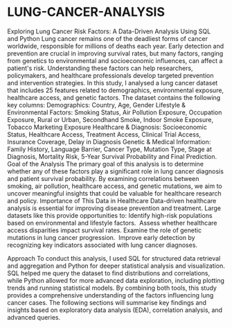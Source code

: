 # LUNG-CANCER-ANALYSIS
Exploring Lung Cancer Risk Factors: A Data-Driven Analysis Using SQL and Python
Lung cancer remains one of the deadliest forms of cancer worldwide, responsible for millions of deaths each year. Early detection and prevention are crucial in improving survival rates, but many factors, ranging from genetics to environmental and socioeconomic influences, can affect a patient's risk. Understanding these factors can help researchers, policymakers, and healthcare professionals develop targeted prevention and intervention strategies.
In this study, I analysed a lung cancer dataset that includes 25 features related to demographics, environmental exposure, healthcare access, and genetic factors. The dataset contains the following key columns:
Demographics: Country, Age, Gender
Lifestyle & Environmental Factors: Smoking Status, Air Pollution Exposure, Occupation Exposure, Rural or Urban, Secondhand Smoke, Indoor Smoke Exposure, Tobacco Marketing Exposure
Healthcare & Diagnosis: Socioeconomic Status, Healthcare Access, Treatment Access, Clinical Trial Access, Insurance Coverage, Delay in Diagnosis
Genetic & Medical Information: Family History, Language Barrier, Cancer Type, Mutation Type, Stage at Diagnosis, Mortality Risk, 5-Year Survival Probability and Final Prediction.
Goal of the Analysis
The primary goal of this analysis is to determine whether any of these factors play a significant role in lung cancer diagnosis and patient survival probability. By examining correlations between smoking, air pollution, healthcare access, and genetic mutations, we aim to uncover meaningful insights that could be valuable for healthcare research and policy.
Importance of This Data in Healthcare
Data-driven healthcare analysis is essential for improving disease prevention and treatment. Large datasets like this provide opportunities to:
Identify high-risk populations based on environmental and lifestyle factors.
 Assess whether healthcare access disparities impact survival rates.
Examine the role of genetic mutations in lung cancer progression.
 Improve early detection by recognizing key indicators associated with lung cancer diagnoses.

Approach
To conduct this analysis, I used SQL for structured data retrieval and aggregation and Python for deeper statistical analysis and visualization. SQL helped me query the dataset to find distributions and correlations, while Python allowed for more advanced data exploration, including plotting trends and running statistical models.
By combining both tools, this study provides a comprehensive understanding of the factors influencing lung cancer cases. The following sections will summarise key findings and insights based on exploratory data analysis (EDA), correlation analysis, and advanced queries.
